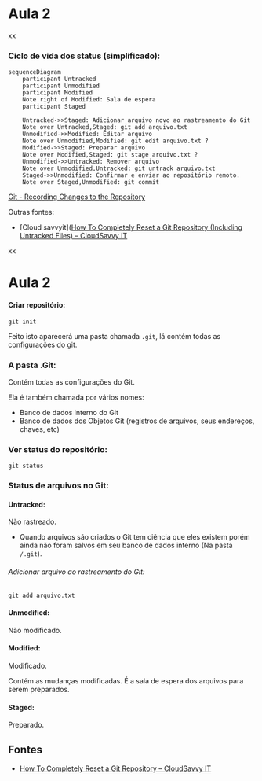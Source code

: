 # Aula 2

xx

### Ciclo de vida dos status (simplificado):

```mermaid
sequenceDiagram
    participant Untracked
    participant Unmodified
    participant Modified
    Note right of Modified: Sala de espera
    participant Staged

    Untracked->>Staged: Adicionar arquivo novo ao rastreamento do Git
    Note over Untracked,Staged: git add arquivo.txt
    Unmodified->>Modified: Editar arquivo
    Note over Unmodified,Modified: git edit arquivo.txt ?
    Modified->>Staged: Preparar arquivo
    Note over Modified,Staged: git stage arquivo.txt ?
    Unmodified->>Untracked: Remover arquivo
    Note over Unmodified,Untracked: git untrack arquivo.txt
    Staged->>Unmodified: Confirmar e enviar ao repositório remoto. 
    Note over Staged,Unmodified: git commit
```

[Git - Recording Changes to the Repository](https://git-scm.com/book/en/v2/Git-Basics-Recording-Changes-to-the-Repository)

Outras fontes:

* [Cloud savvyit]([How To Completely Reset a Git Repository (Including Untracked Files) &#8211; CloudSavvy IT](https://www.cloudsavvyit.com/14460/how-to-completely-reset-a-git-repository-including-untracked-files/)

xx

# Aula 2

#### Criar repositório:

```git
git init
```

Feito isto aparecerá uma pasta chamada `.git`, lá contém todas as configurações do git.

### A pasta .Git:

Contém todas as configurações do Git.

Ela é também chamada por vários nomes:

* Banco de dados interno do Git
* Banco de dados dos Objetos Git (registros de arquivos, seus endereços, chaves, etc)

### Ver status do repositório:

```git
git status
```

### Status de arquivos no Git:

#### Untracked:

Não rastreado.

* Quando arquivos são criados o Git tem ciência que eles existem porém ainda não foram salvos em seu banco de dados interno (Na pasta `/.git`).

###### Adicionar arquivo ao rastreamento do Git:

```git
git add arquivo.txt
```

#### Unmodified:

Não modificado.

#### Modified:

Modificado.

Contém as mudanças modificadas. É a sala de espera dos arquivos para serem preparados.

#### Staged:

Preparado.

## Fontes

* [How To Completely Reset a Git Repository – CloudSavvy IT](https://www.cloudsavvyit.com/14460/how-to-completely-reset-a-git-repository-including-untracked-files/)
